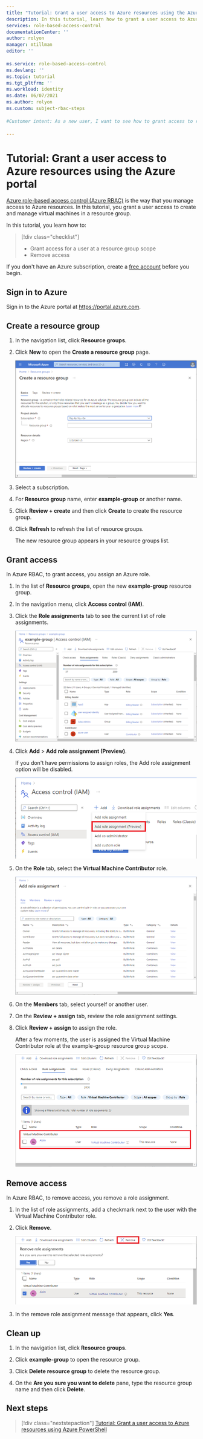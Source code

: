```yaml
---
title: "Tutorial: Grant a user access to Azure resources using the Azure portal - Azure RBAC"
description: In this tutorial, learn how to grant a user access to Azure resources using the Azure portal and Azure role-based access control (Azure RBAC).
services: role-based-access-control
documentationCenter: ''
author: rolyon
manager: mtillman
editor: ''

ms.service: role-based-access-control
ms.devlang: ''
ms.topic: tutorial
ms.tgt_pltfrm: ''
ms.workload: identity
ms.date: 06/07/2021
ms.author: rolyon
ms.custom: subject-rbac-steps

#Customer intent: As a new user, I want to see how to grant access to resources in the portal, so that I can start granting access to others.

---
```


# Tutorial: Grant a user access to Azure resources using the Azure portal

[Azure role-based access control (Azure RBAC)](overview.md) is the way that you manage access to Azure resources. In this tutorial, you grant a user access to create and manage virtual machines in a resource group.

In this tutorial, you learn how to:

> [!div class="checklist"]
> * Grant access for a user at a resource group scope
> * Remove access

If you don't have an Azure subscription, create a [free account](https://azure.microsoft.com/free/?WT.mc_id=A261C142F) before you begin.

## Sign in to Azure

Sign in to the Azure portal at https://portal.azure.com.

## Create a resource group

1. In the navigation list, click **Resource groups**.

1. Click **New** to open the **Create a resource group** page.

   ![Create a new resource group page.](./media/quickstart-assign-role-user-portal/resource-group.png)

1. Select a subscription.

1. For **Resource group** name, enter **example-group** or another name.

1. Click **Review + create** and then click **Create** to create the resource group.

1. Click **Refresh** to refresh the list of resource groups.

   The new resource group appears in your resource groups list.

## Grant access

In Azure RBAC, to grant access, you assign an Azure role.

1. In the list of **Resource groups**, open the new **example-group** resource group.

1. In the navigation menu, click **Access control (IAM)**.

1. Click the **Role assignments** tab to see the current list of role assignments.

   ![Access control (IAM) page for resource group.](./media/shared/rg-role-assignments.png)


1. Click **Add** > **Add role assignment (Preview)**.

   If you don't have permissions to assign roles, the Add role assignment option will be disabled.

   ![Access control (IAM) page with Add role assignment menu open.](../../includes/role-based-access-control/media/add-role-assignment-menu-generic.png)

1. On the **Role** tab, select the **Virtual Machine Contributor** role.

    ![Add role assignment page with Role tab selected.](../../includes/role-based-access-control/media/add-role-assignment-role-generic.png)

1. On the **Members** tab, select yourself or another user.

1. On the **Review + assign** tab, review the role assignment settings.

1. Click **Review + assign** to assign the role.

   After a few moments, the user is assigned the Virtual Machine Contributor role at the example-group resource group scope.

   ![Virtual Machine Contributor role assignment.](./media/quickstart-assign-role-user-portal/vm-contributor-assignment.png)

## Remove access

In Azure RBAC, to remove access, you remove a role assignment.

1. In the list of role assignments, add a checkmark next to the user with the Virtual Machine Contributor role.

1. Click **Remove**.

   ![Remove role assignments message.](./media/quickstart-assign-role-user-portal/remove-role-assignment.png)

1. In the remove role assignment message that appears, click **Yes**.

## Clean up

1. In the navigation list, click **Resource groups**.

1. Click **example-group** to open the resource group.

1. Click **Delete resource group** to delete the resource group.

1. On the **Are you sure you want to delete** pane, type the resource group name and then click **Delete**.

## Next steps

> [!div class="nextstepaction"]
> [Tutorial: Grant a user access to Azure resources using Azure PowerShell](tutorial-role-assignments-user-powershell.md)
